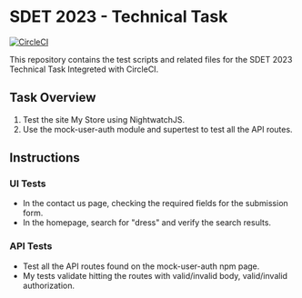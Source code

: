 # SDET 2023 - Technical Task 
[![CircleCI](https://dl.circleci.com/status-badge/img/circleci/3nHNZnj36xoCLJsTQ2z9mS/CstYBsnYCgDfrYSJhCvP8F/tree/main.svg?style=svg)](https://dl.circleci.com/status-badge/redirect/circleci/3nHNZnj36xoCLJsTQ2z9mS/CstYBsnYCgDfrYSJhCvP8F/tree/main)

This repository contains the test scripts and related files for the SDET 2023 Technical Task Integreted with CircleCI.

## Task Overview

1. Test the site My Store using NightwatchJS.
2. Use the mock-user-auth module and supertest to test all the API routes.

## Instructions

### UI Tests

- In the contact us page, checking the required fields for the submission form.
- In the homepage, search for "dress" and verify the search results.

### API Tests

- Test all the API routes found on the mock-user-auth npm page.
- My tests validate hitting the routes with valid/invalid body, valid/invalid authorization.
